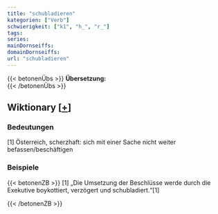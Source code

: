 ```yaml
---
title: "schubladieren"
kategorien: ["Verb"]
schwierigkeit: ["k1", "h_", "r_"]
tags:
series:
mainDornseiffs:
domainDornseiffs:
url: "schubladieren"
---
```


{{< betonenÜbs >}}
**Übersetzung:**  
{{< /betonenÜbs >}}

## Wiktionary [[+](https://de.wiktionary.org/wiki/schubladieren)]

### Bedeutungen
[1] Österreich, scherzhaft: sich mit einer Sache nicht weiter befassen/beschäftigen  

### Beispiele
{{< betonenZB >}}
[1] „Die Umsetzung der Beschlüsse werde durch die Exekutive boykottiert, verzögert und schubladiert.“[1]  

{{< /betonenZB >}}

